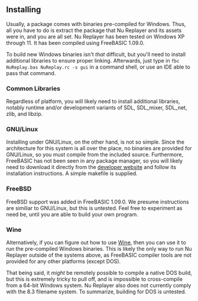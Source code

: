 ## Installing
Usually, a package comes with binaries pre-compiled for Windows. Thus, all you have to do is extract the package that Nu Replayer and its assets were in, and you are all set. Nu Replayer has been tested on Windows XP through 11. It has been compiled using FreeBASIC 1.09.0.

To build new Windows binaries isn't *that* difficult, but you'll need to install additional libraries to ensure proper linking. Afterwards, just type in `fbc NuReplay.bas NuReplay.rc -s gui` in a command shell, or use an IDE able to pass that command.

### Common Libraries
Regardless of platform, you will likely need to install additional libraries, notably runtime and/or development variants of SDL, SDL_mixer, SDL_net, zlib, and libzip.

### GNU/Linux
Installing under GNU/Linux, on the other hand, is not so simple. Since the architecture for this system is all over the place, no binaries are provided for GNU/Linux, so you must compile from the included source. Furthermore, FreeBASIC has not been seen in any package manager, so you will likely need to download it directly from the [developer website](http://www.freebasic.net) and follow its installation instructions. A simple makefile is supplied.

### FreeBSD
FreeBSD support was added in FreeBASIC 1.09.0. We presume instructions are similiar to GNU/Linux, but this is untested. Feel free to experiment as need be, until you are able to build your own program.

### Wine
Alternatively, if you can figure out how to use [Wine](http://www.winehq.org/), then you can use it to run the pre-compiled Windows binaries. This is likely the only way to run Nu Replayer outside of the systems above, as FreeBASIC compiler tools are not provided for any other platforms (except DOS).

That being said, it *might* be remotely possible to compile a native DOS build, but this is extremely tricky to pull off, and is impossible to cross-compile from a 64-bit Windows system. Nu Replayer also does not currently comply with the 8.3 filename system. To summarize, building for DOS is untested.
